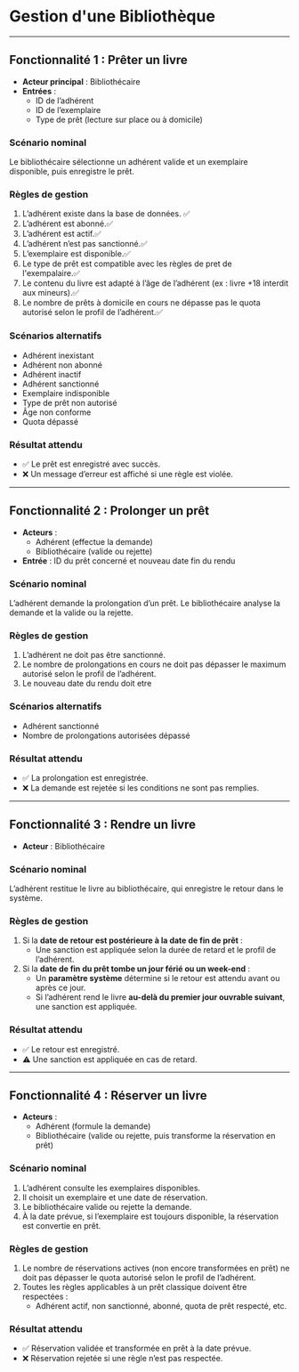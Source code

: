 # Gestion d'une Bibliothèque

---

## Fonctionnalité 1 : Prêter un livre

- **Acteur principal** : Bibliothécaire
- **Entrées** :
  - ID de l’adhérent
  - ID de l’exemplaire
  - Type de prêt (lecture sur place ou à domicile)

### Scénario nominal

Le bibliothécaire sélectionne un adhérent valide et un exemplaire disponible, puis enregistre le prêt.

### Règles de gestion

1. L’adhérent existe dans la base de données. ✅ 
2. L’adhérent est abonné.✅
3. L’adhérent est actif.✅
4. L’adhérent n’est pas sanctionné.✅
5. L’exemplaire est disponible.✅
6. Le type de prêt est compatible avec les règles de pret de l'exempalaire.✅
7. Le contenu du livre est adapté à l’âge de l’adhérent (ex : livre +18 interdit aux mineurs).✅
8. Le nombre de prêts à domicile en cours ne dépasse pas le quota autorisé selon le profil de l’adhérent.✅

### Scénarios alternatifs

- Adhérent inexistant
- Adhérent non abonné
- Adhérent inactif
- Adhérent sanctionné
- Exemplaire indisponible
- Type de prêt non autorisé
- Âge non conforme
- Quota dépassé

### Résultat attendu

- ✅ Le prêt est enregistré avec succès.
- ❌ Un message d’erreur est affiché si une règle est violée.

---

## Fonctionnalité 2 : Prolonger un prêt

- **Acteurs** :
  - Adhérent (effectue la demande)
  - Bibliothécaire (valide ou rejette)
- **Entrée** : ID du prêt concerné et nouveau date fin du rendu

### Scénario nominal

L’adhérent demande la prolongation d’un prêt. Le bibliothécaire analyse la demande et la valide ou la rejette.

### Règles de gestion

1. L’adhérent ne doit pas être sanctionné.
2. Le nombre de prolongations en cours ne doit pas dépasser le maximum autorisé selon le profil de l’adhérent.
3. Le nouveau date du rendu doit etre 

### Scénarios alternatifs

- Adhérent sanctionné
- Nombre de prolongations autorisées dépassé

### Résultat attendu

- ✅ La prolongation est enregistrée.
- ❌ La demande est rejetée si les conditions ne sont pas remplies.

---

## Fonctionnalité 3 : Rendre un livre

- **Acteur** : Bibliothécaire

### Scénario nominal

L’adhérent restitue le livre au bibliothécaire, qui enregistre le retour dans le système.

### Règles de gestion

1. Si la **date de retour est postérieure à la date de fin de prêt** :
   - Une sanction est appliquée selon la durée de retard et le profil de l’adhérent.
2. Si la **date de fin du prêt tombe un jour férié ou un week-end** :
   - Un **paramètre système** détermine si le retour est attendu avant ou après ce jour.
   - Si l’adhérent rend le livre **au-delà du premier jour ouvrable suivant**, une sanction est appliquée.

### Résultat attendu

- ✅ Le retour est enregistré.
- ⚠️ Une sanction est appliquée en cas de retard.

---

## Fonctionnalité 4 : Réserver un livre

- **Acteurs** :
  - Adhérent (formule la demande)
  - Bibliothécaire (valide ou rejette, puis transforme la réservation en prêt)

### Scénario nominal

1. L’adhérent consulte les exemplaires disponibles.
2. Il choisit un exemplaire et une date de réservation.
3. Le bibliothécaire valide ou rejette la demande.
4. À la date prévue, si l’exemplaire est toujours disponible, la réservation est convertie en prêt.

### Règles de gestion

1. Le nombre de réservations actives (non encore transformées en prêt) ne doit pas dépasser le quota autorisé selon le profil de l’adhérent.
2. Toutes les règles applicables à un prêt classique doivent être respectées :
   - Adhérent actif, non sanctionné, abonné, quota de prêt respecté, etc.

### Résultat attendu

- ✅ Réservation validée et transformée en prêt à la date prévue.
- ❌ Réservation rejetée si une règle n’est pas respectée.
